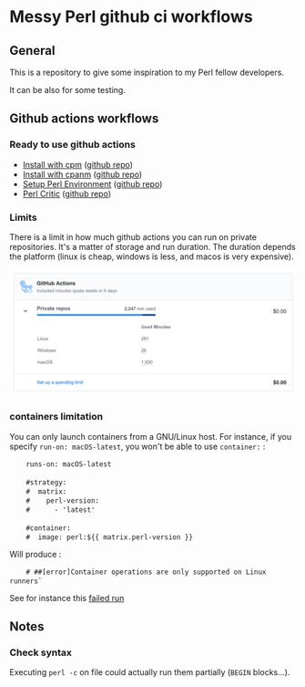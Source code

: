 # Messy Perl github ci workflows

## General

This is a repository to give some inspiration to my Perl fellow developers.

It can be also for some testing.

## Github actions workflows

### Ready to use github actions

- [Install with cpm](https://github.com/marketplace/actions/install-with-cpanm) ([github repo](https://github.com/perl-actions/install-with-cpm))
- [Install with cpanm](https://github.com/marketplace/actions/install-with-cpanm) ([github repo](https://github.com/perl-actions/install-with-cpanm))
- [Setup Perl Environment](https://github.com/marketplace/actions/setup-perl-environment) ([github repo](https://github.com/shogo82148/actions-setup-perl))
- [Perl Critic](https://github.com/marketplace/actions/github-action-for-perl-critic) ([github repo](https://github.com/Difegue/action-perlcritic))

### Limits 

There is a limit in how much github actions you can run on private repositories.
It's a matter of storage and run duration. The duration depends the platform (linux is cheap, windows is less, and macos is very expensive).

![ghactionslimits](ghactionslimits.png)

### containers limitation

You can only launch containers from a GNU/Linux host.
For instance, if you specify `run-on: macOS-latest`, you won't be able to use `container:` :

```
    runs-on: macOS-latest

    #strategy:
    #  matrix:
    #    perl-version:
    #      - 'latest'

    #container:
    #  image: perl:${{ matrix.perl-version }}
```

Will produce :

```
    # ##[error]Container operations are only supported on Linux runners`
``` 

See for instance this [failed run](https://github.com/thibaultduponchelle/messy-perl-github-actions/runs/608005097?check_suite_focus=true)

## Notes 

### Check syntax

Executing `perl -c` on file could actually run them partially (`BEGIN` blocks...).

